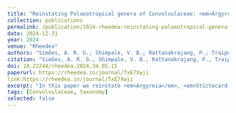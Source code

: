 ```yaml
---
title: "Reinstating Palaeotropical genera of Convolvulaceae: <em>Argyreia</em>, <em>Stictocardia</em>, <em>Turbina</em>, and <em>Astripomoea</em> (tribe Ipomoeeae, subtribe Argyreiineae)"
collection: publications
permalink: /publication/2024-rheedea-reinstating-palaeotropical-genera.md
date: 2024-12-31
year: 2024
venue: "Rheedea"
authors: "Simões, A. R. G.; Shimpale, V. B.; Rattanakrajang, P.; Traiperm, P.; Kagame, S. P.; Huerta-Ramos, G.; Goray, S.; Gowda, V.; Nayi, T.; Moreira, A. L. C.; Barbosa, J. C. J.; More, S. S.; Paixão, C. P.; Atta-Adjei, P.; Williams, B. D.; Eserman, L. A."
citation: "Simões, A. R. G., Shimpale, V. B., Rattanakrajang, P., Traiperm, P., Kagame, S. P., <b>Huerta-Ramos, G.</b>, Goray, S., Gowda, V., Nayi, T., Moreira, A. L. C., Barbosa, J. C. J., More, S. S., Paixão, C. P., Atta-Adjei, P., Williams, B. D., & Eserman, L. A. (2024). Reinstating Palaeotropical genera of Convolvulaceae: <em>Argyreia</em>, <em>Stictocardia</em>, <em>Turbina</em>, and <em>Astripomoea</em> (tribe Ipomoeeae, subtribe Argyreiineae). Rheedea, 34(5), 533–552. https://doi.org/10.22244/rheedea.2024.34.05.15"
doi: 10.22244/rheedea.2024.34.05.15
paperurl: https://rheedea.in/journal/TxE7Xwji
link:https://rheedea.in/journal/TxE7Xwji
excerpt: "In this paper we reinstate <em>Argyreia</em>, <em>Stictocardia</em>, <em>Turbina</em>, and <em>Astripomoea</em> using morphological and genomic evidence, clarifying relationships within Ipomoeeae."
tags: [Convolvulaceae, taxonomy]
selected: false
---
```

